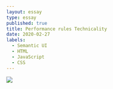 ```yaml
---
layout: essay
type: essay
published: true
title: Performance rules Technicality
date: 2020-02-27
labels:
  - Semantic UI
  - HTML
  - JavaScript
  - CSS
---
```


<img class="img" src="https://www.stickpng.com/assets/images/58482f0ecef1014c0b5e4a7a.png">

